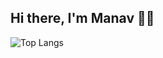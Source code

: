 ## Hi there, I'm Manav 👨‍💻

![Top Langs](https://github-readme-stats.vercel.app/api/top-langs/?username=themanavsharma&layout=compact)
<!--
**themanavsharma/themanavsharma** is a ✨ _special_ ✨ repository because its `README.md` (this file) appears on your GitHub profile.

Here are some ideas to get you started:

- 🔭 I’m currently working on ...
- 🌱 I’m currently learning ...
- 👯 I’m looking to collaborate on ...
- 🤔 I’m looking for help with ...
- 💬 Ask me about ...
- 📫 How to reach me: ...
- 😄 Pronouns: ...
- ⚡ Fun fact: ...
-->
